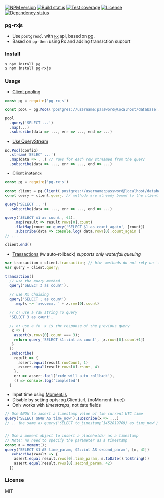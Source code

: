 
[![NPM version][npm-img]][npm-url]
[![Build status][travis-img]][travis-url]
[![Test coverage][coveralls-img]][coveralls-url]
[![License][license-img]][license-url]
[![Dependency status][david-img]][david-url]

### pg-rxjs

* Use `postgresql` with [`Rx`](https://github.com/Reactive-Extensions/RxJS) api, based on [pg](https://github.com/brianc/node-postgres).
* Based on [`pg-then`](https://github.com/coderhaoxin/pg-then) using Rx and adding transaction support

### Install

```bash
$ npm install pg
$ npm install pg-rxjs
```

### Usage

* [Client pooling](https://github.com/brianc/node-postgres#client-pooling)

```js
const pg = require('pg-rxjs')

const pool = pg.Pool('postgres://username:password@localhost/database')

pool
  .query('SELECT ...')
  .map(...)
  .subscribe(data => ..., err => ..., end => ...)
```

* [Use QueryStream](https://github.com/brianc/node-pg-query-stream)

```js
pg.Pool(config)
  .stream('SELECT ...')
  .map(data => ...) // runs for each row streamed from the query
  .subscribe(data => ..., err => ..., end => ...)
```

* [Client instance](https://github.com/brianc/node-postgres#client-instance)

```js
const pg = require('pg-rxjs')

const client = pg.Client('postgres://username:password@localhost/database')
const query = client.query; // methods are already bound to the client

query('SELECT ...')
  .subscribe(data => ..., err => ..., end => ...)

query('SELECT $1 as count', 42).
    .map(result => result.rows[0].count)
    .flatMap(count => query('SELECT $1 as count_again', [count])
    .subscribe(data => console.log( data.rows[0].count_again )
// ...

client.end()
```

* [Transactions](https://github.com/brianc/node-postgres/wiki/Transactions) (\w auto-rollback)
_supports only waterfall queuing_

```js
var transaction = client.transaction; // btw, methods do not rely on 'this'
var query = client.query;

transaction([
  // use the query method
  query('SELECT 2 as count'), 
  
  // use Rx chaining
  query('SELECT 1 as count')
    .map(x => 'success: ' + x.row[0].count)

  // or use a raw string to query
  'SELECT 3 as count', 
  
  // or use a fn: x is the response of the previous query
   x => { 
    assert(x.rows[0].count === 3);
    return query('SELECT $1::int as count', [x.rows[0].count+1])
   }
  ])
  .subscribe(
    result => {
      assert.equal(result.rowCount, 1)
      assert.equal(result.rows[0].count, 4)
    }, 
    err => assert.fail('code will auto rollback'),
    () => console.log('completed') 
  )

```

* Input time using [Moment.js](http://momentjs.com/)
 * Disable by setting opts: pg.Client(url, {noMoment: true})
 * Only works with *timestamps*, not date fields

```js
// Use $NOW to insert a timestamp value of the current UTC time
query('SELECT $NOW AS time_now').subscribe(x => ...)
// .. the same as query('SELECT to_timestamp(1452819700) as time_now')


// Use a moment object to insert a placeholder as a timestamp
// Note: no need to specify the paremeter as a timestamp
const m = moment();
query('SELECT $1 AS time_param, $2::int AS second_param', [m, 42])
  .subscribe(result => {
    assert.equal(result.rows[0].time_param, m.toDate().toString())
    assert.equal(result.rows[0].second_param, 42)
  })
```

### License
MIT

[npm-img]: https://img.shields.io/npm/v/pg-rxjs.svg?style=flat-square
[npm-url]: https://npmjs.org/package/pg-rxjs
[travis-img]: https://img.shields.io/travis/jadbox/pg-rxjs.svg?style=flat-square
[travis-url]: https://travis-ci.org/jadbox/pg-rxjs
[coveralls-img]: https://img.shields.io/coveralls/jadbox/pg-rxjs.svg?style=flat-square
[coveralls-url]: https://coveralls.io/r/jadbox/pg-rxjs?branch=master
[license-img]: https://img.shields.io/badge/license-MIT-green.svg?style=flat-square
[license-url]: http://opensource.org/licenses/MIT
[david-img]: https://img.shields.io/david/jadbox/pg-rxjs.svg?style=flat-square
[david-url]: https://david-dm.org/jadbox/pg-rxjs
